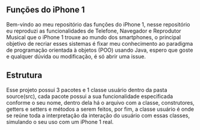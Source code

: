 ## Funções do iPhone 1

Bem-vindo ao meu repositório das funções do iPhone 1, nesse repositório eu reproduzi as funcionalidades de Telefone, Navegador e Reprodutor Musical que o iPhone 1 trouxe ao mundo dos smartphones, o principal objetivo de recriar esses sistemas é fixar meu conhecimento ao paradigma de programação orientada à objetos (POO) usando Java, espero que goste e qualquer dúvida ou modificação, é só abrir uma issue.

## Estrutura

Esse projeto possui 3 pacotes e 1 classe usuário dentro da pasta source(src), cada pacote possui a sua funcionalidade especificada conforme o seu nome, dentro dela há o arquivo com a classe, construtores, getters e setters e métodos a serem feitos, por fim, a classe usuário é onde se reúne toda a interpretação da interação do usuário com essas classes, simulando o seu uso com um iPhone 1 real.
